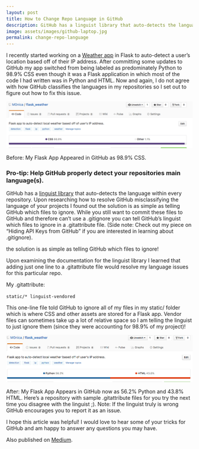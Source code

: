 ```yaml
---
layout: post
title: How to Change Repo Language in GitHub
description: GitHub has a linguist library that auto-detects the language within every repository. Upon researching how to resolve GitHub misclassifying the language of your projects I found out the solution is as simple as telling GitHub which files to ignore.
image: assets/images/github-laptop.jpg
permalink: change-repo-language
---
```


I recently started working on a [Weather app](https://github.com/M0nica/flask_weather) in Flask to auto-detect a user’s location based off of their IP address. After committing some updates to GitHub my app switched from being labeled as predominately Python to  98.9% CSS even though it was a Flask application in which most of the code I had written was in Python and HTML. Now and again, I do not agree with how GitHub classifies the languages in my repositories so I set out to figure out how to fix this issue.


![github_before_linguist_update.png](/assets/images/github_before_linguist_update.png)


Before: My Flask App Appeared in GitHub as 98.9% CSS.

### Pro-tip: Help GitHub properly detect your repositories main language(s).

GitHub has a [linguist library](https://github.com/github/linguist) that auto-detects the language within every repository. Upon researching how to resolve GitHub misclassifying the language of your projects I found out the solution is as simple as telling GitHub which files to ignore. While you still want to commit these files to GitHub and therefore can’t use a   .gitignore you can tell GitHub’s linguist which files to ignore in a   .gitattribute file. (Side note: Check out my piece on “Hiding API Keys from GitHub” if you are interested in learning about   .gitignore).

the solution is as simple as telling GitHub which files to ignore!

Upon examining the documentation for the linguist library I learned that adding just one line to a  .gitattribute  file would resolve my language issues for this particular repo.

My .gitattribute:

`static/* linguist-vendored`


This one-line file told GitHub to ignore all of my files in my static/ folder which is where CSS and other assets are stored for a Flask app. Vendor files can sometimes take up a lot of relative space so I am telling the linguist to just ignore them (since they were accounting for 98.9% of my project)!

![github_after_linguist_update.png](/assets/images/github_after_linguist_update.png)


After: My Flask App Appears in GitHub now as 56.2% Python and 43.8% HTML.
Here’s a  repository with sample .gitattribute files for you try the next time you disagree with the linguist ;). Note: If the linguist truly is wrong GitHub encourages you to report it as an issue.

I hope this article was helpful! I would love to hear some of your tricks for GitHub and am happy to answer any questions you may have.

Also published on [Medium](https://medium.com/black-tech-diva/how-to-change-repo-language-in-github-c3e07819c5bb).
